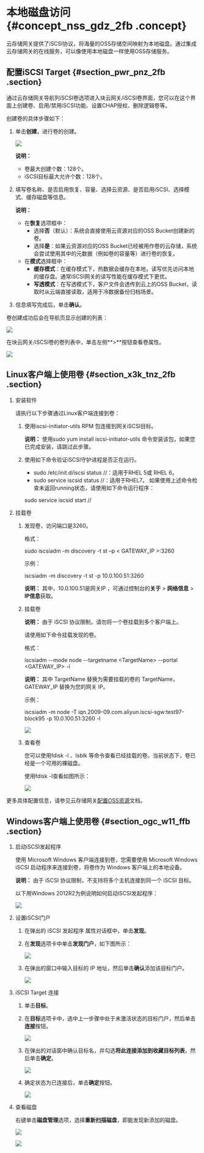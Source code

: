 # 本地磁盘访问 {#concept_nss_gdz_2fb .concept}

云存储网关提供了iSCSI协议，将海量的OSS存储空间映射为本地磁盘。通过集成云存储网关的在线服务，可以像使用本地磁盘一样使用OSS存储服务。

## 配置iSCSI Target {#section_pwr_pnz_2fb .section}

通过云存储网关导航列iSCSI卷选项进入块云网关/iSCSI卷界面，您可以在这个界面上创建卷、启用/禁用iSCSI功能、设置CHAP授权、删除逻辑卷等。

创建卷的具体步骤如下：

1.  单击**创建**，进行卷的创建。

    ![](http://static-aliyun-doc.oss-cn-hangzhou.aliyuncs.com/assets/img/21686/156160104412441_zh-CN.png)

    **说明：** 

    -   卷最大创建个数：128个。
    -   iSCSI目标最大允许个数：128个。
2.  填写卷名称、是否启用恢复、容量、选择云资源、是否启用iSCSI、选择模式、缓存磁盘等信息。

    **说明：** 

    -   在**恢复**选项框中：
        -   选择**否**（默认）：系统会直接使用云资源对应的OSS Bucket创建新的卷。
        -   选择**是**：如果云资源对应的OSS Bucket已经被用作卷的云存储，系统会尝试使用其中的元数据（例如卷的容量等）进行卷的恢复。
    -   在**模式**选择框中：
        -    **缓存模式**：在缓存模式下，热数据会缓存在本地，读写优先访问本地的缓存盘。通常iSCSI网关的读写性能在缓存模式下更优。
        -    **写透模式**：在写透模式下，客户文件会透传到云上的OSS Bucket，读取时从云端直接读取，适用于冷数据备份归档场景。
3.  信息填写完成后，单击**确认**。

卷创建成功后会在导航页显示创建的列表：

![](http://static-aliyun-doc.oss-cn-hangzhou.aliyuncs.com/assets/img/21686/156160104412601_zh-CN.png)

在块云网关/iSCSI卷的卷列表中，单击左侧**\>**按钮查看卷属性。

![](http://static-aliyun-doc.oss-cn-hangzhou.aliyuncs.com/assets/img/21686/156160104412611_zh-CN.png)

## Linux客户端上使用卷 {#section_x3k_tnz_2fb .section}

1.  安装软件

    请执行以下步骤通过Linux客户端连接到卷：

    1.  使用iscsi-initiator-utils RPM 包连接到网关iSCSI目标。

        **说明：** 使用sudo yum install iscsi-initiator-utils 命令安装该包，如果您已完成安装，请跳过此步骤。

    2.  使用如下命令验证iSCSI守护进程是否正在运行。

        -    sudo /etc/init.d/iscsi status //：适用于RHEL 5或 RHEL 6。
        -    sudo service iscsid status //：适用于RHEL7。
        如果使用上述命令检查未返回running状态，请使用如下命令运行程序：

         sudo service iscsid start // 

2.  挂载卷
    1.  发现卷，访问端口是3260。

        格式：

        sudo iscsiadm -m discovery -t st –p < GATEWAY\_IP \>:3260

        示例：

        iscsiadm -m discovery -t st -p 10.0.100.51:3260

        **说明：** 其中，10.0.100.51是网关IP ，可通过控制台的**关于** \> **网络信息** \> **IP信息**获取。

    2.  挂载卷

        **说明：** 由于 iSCSI 协议限制，请勿将一个卷挂载到多个客户端上。

        请使用如下命令挂载发现的卷。

        格式：

        iscsiadm --mode node --targetname <TargetName\> --portal <GATEWAY\_IP\> -l

        **说明：** 其中 TargetName 替换为需要挂载的卷的 TargetName，GATEWAY\_IP 替换为您的网关 IP。

        示例：

        iscsiadm -m node -T iqn.2009-09.com.aliyun.iscsi-sgw:test97-block95 -p 10.0.100.51:3260 -l

        ![](http://static-aliyun-doc.oss-cn-hangzhou.aliyuncs.com/assets/img/21686/156160104412444_zh-CN.png)

    3.  查看卷

        您可以使用fdisk -l 、lsblk 等命令查看已经挂载的卷。当前状态下，卷已经是一个可用的裸磁盘。

        使用fdisk -l查看如图所示：

        ![](http://static-aliyun-doc.oss-cn-hangzhou.aliyuncs.com/assets/img/21686/156160104512445_zh-CN.png)


更多具体配置信息，请参见云存储网关[配置OSS资源](https://help.aliyun.com/document_detail/87268.html)文档。

## Windows客户端上使用卷 {#section_ogc_w11_ffb .section}

1.  启动iSCSI发起程序

    使用 Microsoft Windows 客户端连接到卷，您需要使用 Microsoft Windows iSCSI 启动程序来连接到卷，将卷作为 Windows 客户端上的本地设备。

    **说明：** 由于 iSCSI 协议限制，不支持将多个主机连接到同一个 iSCSI 目标。

    以下用Windows 2012R2为例说明如何启动iSCSI发起程序：

    ![](http://static-aliyun-doc.oss-cn-hangzhou.aliyuncs.com/assets/img/21686/156160104512446_zh-CN.png)

2.  设置iSCSI门户

    1.  在弹出的 iSCSI 发起程序 属性对话框中，单击**发现**。
    2.  在**发现**选项卡中单击**发现门户**，如下图所示：

        ![](http://static-aliyun-doc.oss-cn-hangzhou.aliyuncs.com/assets/img/21686/156160104512447_zh-CN.png)

    3.  在弹出的窗口中输入目标的 IP 地址，然后单击**确认**添加该目标门户。

        ![](http://static-aliyun-doc.oss-cn-hangzhou.aliyuncs.com/assets/img/21686/156160104512449_zh-CN.png)

3.  iSCSI Target 连接
    1.  单击**目标**。
    2.  在**目标**选项卡中，选中上一步骤中处于未激活状态的目标门户，然后单击**连接**按钮。

        ![](http://static-aliyun-doc.oss-cn-hangzhou.aliyuncs.com/assets/img/21686/156160104612468_zh-CN.png)

    3.  在弹出的对话窗中确认目标名，并勾选**将此连接添加到收藏目标列表**，然后单击**确定**。

        ![](http://static-aliyun-doc.oss-cn-hangzhou.aliyuncs.com/assets/img/21686/156160104612495_zh-CN.png)

    4.  确定状态为已连接后，单击**确定**按钮。

        ![](http://static-aliyun-doc.oss-cn-hangzhou.aliyuncs.com/assets/img/21686/156160104612497_zh-CN.png)

4.  查看磁盘

    右键单击**磁盘管理**选项，选择**重新扫描磁盘**，即能发现新添加的磁盘。

    ![](http://static-aliyun-doc.oss-cn-hangzhou.aliyuncs.com/assets/img/21686/156160104712567_zh-CN.png)

    ![](http://static-aliyun-doc.oss-cn-hangzhou.aliyuncs.com/assets/img/21686/156160104712569_zh-CN.png)


